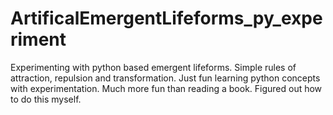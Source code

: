 # ArtificalEmergentLifeforms_py_experiment
Experimenting with python based emergent lifeforms. Simple rules of attraction, repulsion and transformation.
Just fun learning python concepts with experimentation. Much more fun than reading a book. Figured out how to do this myself.
